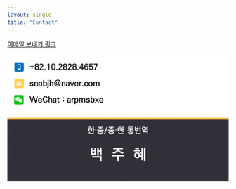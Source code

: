 ```yaml
---
layout: single
title: "Contact"
---
```


<a href="mailto:seabjh@naver.com">이메일 보내기 링크</a>


![KakaoTalk_20231027_153917559_03](../images/2023-10-29/KakaoTalk_20231027_153917559_03.jpg)
